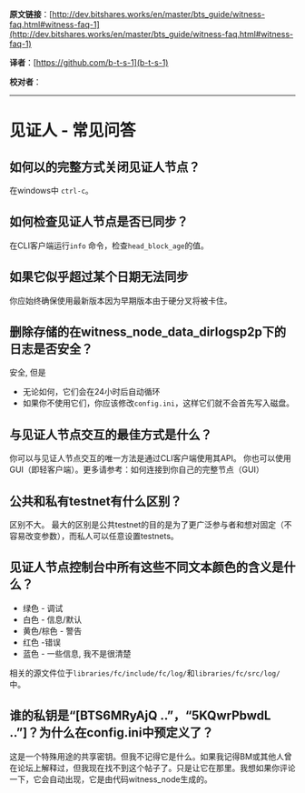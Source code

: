  **原文链接**：[http://dev.bitshares.works/en/master/bts_guide/witness-faq.html#witness-faq-1](http://dev.bitshares.works/en/master/bts_guide/witness-faq.html#witness-faq-1)
 
 **译者**：[https://github.com/b-t-s-1](b-t-s-1)
 
 **校对者**： 
  
***
# 见证人 - 常见问答 

## 如何以的完整方式关闭见证人节点？  

在windows中 ``ctrl-c``。

## 如何检查见证人节点是否已同步？
 
在CLI客户端运行``info`` 命令，检查``head_block_age``的值。

## 如果它似乎超过某个日期无法同步

你应始终确保使用最新版本因为早期版本由于硬分叉将被卡住。

## 删除存储的在witness\_node\_data\_dirlogsp2p下的日志是否安全？

安全, 但是

  - 无论如何，它们会在24小时后自动循环
  - 如果你不使用它们，你应该修改``config.ini``，这样它们就不会首先写入磁盘。

## 与见证人节点交互的最佳方式是什么？

你可以与见证人节点交互的唯一方法是通过CLI客户端使用其API。
你也可以使用GUI（即轻客户端）。更多请参考：如何连接到你自己的完整节点（GUI）

## 公共和私有testnet有什么区别？

区别不大。 最大的区别是公共testnet的目的是为了更广泛参与者和想对固定（不容易改变参数），而私人可以任意设置testnets。

## 见证人节点控制台中所有这些不同文本颜色的含义是什么？

* 绿色 - 调试
* 白色 - 信息/默认  
* 黄色/棕色 - 警告
* 红色 -错误 
* 蓝色 - 一些信息, 我不是很清楚

相关的源文件位于``libraries/fc/include/fc/log/``和``libraries/fc/src/log/``中。

## 谁的私钥是“[BTS6MRyAjQ ..”，“5KQwrPbwdL ..”]？为什么在config.ini中预定义了？

这是一个特殊用途的共享密钥。但我不记得它是什么。如果我记得BM或其他人曾在论坛上解释过，但我现在找不到这个帖子了。只是让它在那里。我想如果你评论一下，它会自动出现，它是由代码witness_node生成的。

